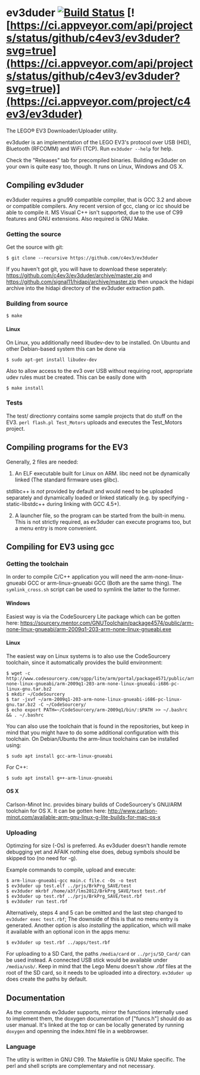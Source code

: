 # ev3duder [![Build Status](https://travis-ci.org/c4ev3/ev3duder.svg?branch=master)](https://travis-ci.org/c4ev3/ev3duder) [![https://ci.appveyor.com/api/projects/status/github/c4ev3/ev3duder?svg=true](https://ci.appveyor.com/api/projects/status/github/c4ev3/ev3duder?svg=true)](https://ci.appveyor.com/project/c4ev3/ev3duder)

The LEGO® EV3 Downloader/Uploader utility.

ev3duder is an implementation of the LEGO EV3's protocol over USB (HID), Bluetooth (RFCOMM) and WiFi (TCP). Run `ev3duder --help` for help.

Check the "Releases" tab for precompiled binaries.
Building ev3duder on your own is quite easy too, though. It runs on Linux, Windows and OS X.
## Compiling ev3duder

ev3duder requires a gnu99 compatible compiler, that is GCC 3.2 and
above or compatible compilers.
Any recent version of gcc, clang or icc should be able to compile it.
MS Visual C++ isn't supported, due to the use of C99 features and GNU extensions.
Also required is GNU Make.

### Getting the source
Get the source with git:

    $ git clone --recursive https://github.com/c4ev3/ev3duder
If you haven't got git, you will have to download these seperately:
	https://github.com/c4ev3/ev3duder/archive/master.zip
and
	https://github.com/signal11/hidapi/archive/master.zip
then unpack the hidapi archive into the hidapi directory of the ev3duder extraction path.

### Building from source
    $ make
#### Linux
On Linux, you additionally need libudev-dev to be installed. On Ubuntu and other Debian-based system this can be done via

    $ sudo apt-get install libudev-dev
	
Also to allow access to the ev3 over USB without requiring root, appropriate udev rules must be created. This can be easily done with

    $ make install
### Tests
The test/ directionry contains some sample projects that do stuff on
the EV3. `perl flash.pl Test_Motors` uploads and executes
the Test_Motors project. 

## Compiling programs for the EV3

Generally, 2 files are needed: 
1) An ELF executable built for Linux on ARM. libc need not be
dynamically linked (The standard firmware uses glibc).

stdlibc++ is _not_ provided by default and would need to be
uploaded separately and dynamically loaded or linked statically (e.g. by specifying -static-libstdc++ during linking with GCC 4.5+).

2) A launcher file, so the program can be started from the built-in
menu. This is not strictly required, as ev3duder can execute
programs too, but a menu entry is more convenient.

## Compiling for EV3 using gcc
### Getting the toolchain
In order to compile C/C++ application you will need the arm-none-linux-gnueabi GCC or arm-linux-gnueabi GCC (Both are the same thing).
The `symlink_cross.sh` script can be used to symlink the latter to the former.

#### Windows
Easiest way is via the CodeSourcery Lite package which can be gotten here:
https://sourcery.mentor.com/GNUToolchain/package4574/public/arm-none-linux-gnueabi/arm-2009q1-203-arm-none-linux-gnueabi.exe

#### Linux
The easiest way on Linux systems is to also use the CodeSourcery toolchain, since it automatically provides the build environment:

    $ wget -c http://www.codesourcery.com/sgpp/lite/arm/portal/package4571/public/arm-none-linux-gnueabi/arm-2009q1-203-arm-none-linux-gnueabi-i686-pc-linux-gnu.tar.bz2
    $ mkdir ~/CodeSourcery
    $ tar -jxvf ~/arm-2009q1-203-arm-none-linux-gnueabi-i686-pc-linux-gnu.tar.bz2 -C ~/CodeSourcery/
    $ echo export PATH=~/CodeSourcery/arm-2009q1/bin/:$PATH >> ~/.bashrc && . ~/.bashrc

You can also use the toolchain that is found in the repositories, but keep in mind that you might have to do some additional
configuration with this toolchain.
On Debian/Ubuntu the arm-linux toolchains can be installed using:

    $ sudo apt install gcc-arm-linux-gnueabi

For C++:

    $ sudo apt install g++-arm-linux-gnueabi

#### OS X
Carlson-Minot Inc. provides binary builds of CodeSourcery's GNU/ARM toolchain for OS X. It can be gotten here:
http://www.carlson-minot.com/available-arm-gnu-linux-g-lite-builds-for-mac-os-x

### Uploading

Optimzing for size (-Os) is preferred. As ev3duder doesn't
handle remote debugging yet and AFAIK nothing else does,
debug symbols should be skipped too (no need for -g).

Example commands to compile, upload and execute:

    $ arm-linux-gnueabi-gcc main.c file.c -Os -o test
    $ ev3duder up test.elf ../prjs/BrkPrg_SAVE/test
    $ ev3duder mkrbf /home/a3f/lms2012/BrkPrg_SAVE/test test.rbf
    $ ev3duder up test.rbf ../prjs/BrkPrg_SAVE/test.rbf
    $ ev3duder run test.rbf

Alternatively, steps 4 and 5 can be omitted and the last step changed to
`ev3duder exec test.rbf`; The downside of this is that no menu
entry is generated. Another option is also _installing_ the
application, which will make it available with an optional icon in
the apps menu:

    $ ev3duder up test.rbf ../apps/test.rbf

For uploading to a SD Card, the paths `/media/card` or `../prjs/SD_Card/` can be used instead. A connected USB stick would be available under `/media/usb/`. Keep in mind that the Lego Menu doesn't show .rbf files at the root of the SD card, so it needs to be uploaded into a directory. `ev3duder up` does create the paths by default.

## Documentation
As the commands ev3duder supports, mirror the functions internally used to implement them, the doxygen documentation of ["funcs.h"] should do as user manual. It's linked at the top or can be locally generated by running `doxygen` and openning the index.html file in a webbrowser.

### Language
The utlity is written in GNU C99. The Makefile is GNU Make specific. The perl and shell scripts are complementary and not necessary.

